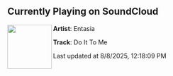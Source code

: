 ## Currently Playing on SoundCloud

[<img align="left" width="100" src="https://i1.sndcdn.com/artworks-5mx6C2ZtmYag-0-t500x500.png">](https://soundcloud.com/entasiaaa/do-it-to-me-1)

**Artist**: Entasia 

**Track**: Do It To Me

Last updated at 8/8/2025, 12:18:09 PM
